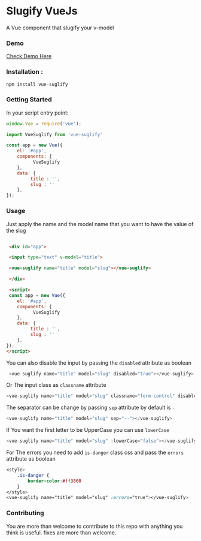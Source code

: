 # Slugify VueJs

A Vue component that slugify your v-model

### Demo

<a href="http://devma.net/demo/suglify">Check Demo Here</a>

### Installation :

```javascript
npm install vue-suglify
```

### Getting Started

In your script entry point:

```javascript
window.Vue = require('vue');

import VueSuglify from 'vue-suglify'

const app = new Vue({
    el: '#app',
    components: {
          VueSuglify
    },
    data: {
         title : '',
         slug : ''
    },
});
```

### Usage

Just apply the name and the model name that you want to have the value of the slug

```html

 <div id="app">

 <input type="text" v-model="title">

 <vue-suglify name="title" model="slug"></vue-suglify>

 </div>

 <script>
 const app = new Vue({
    el: '#app',
    components: {
          VueSuglify
    },
    data: {
         title : '',
         slug : ''
    },
});
</script>
```

You can also disable the input by passing the ``disabled`` attribute as boolean

```javascript
 <vue-suglify name="title" model="slug" disabled="true"></vue-suglify>
```
Or The input class as ``classname`` attribute
```javascript
<vue-suglify name="title" model="slug" classname="form-control" disabled="true"></vue-suglify>
```
The separator can be change by passing ``sep`` attribute by default is ``-``
```javascript
<vue-suglify name="title" model="slug" sep="--"></vue-suglify>
```
If You want the first letter to be UpperCase you can use `` lowerCase ``
```javascript
<vue-suglify name="title" model="slug" :lowerCase="false"></vue-suglify>
```
For The errors you need to add ``is-danger`` class css and pass the ``errors`` attribute as boolean
```css
<style>
    .is-danger {
        border-color:#ff3860
    }
</style>
<vue-suglify name="title" model="slug" :errors="true"></vue-suglify>
```

### Contributing

You are more than welcome to contribute to this repo with anything you think is useful. fixes are more than welcome.
